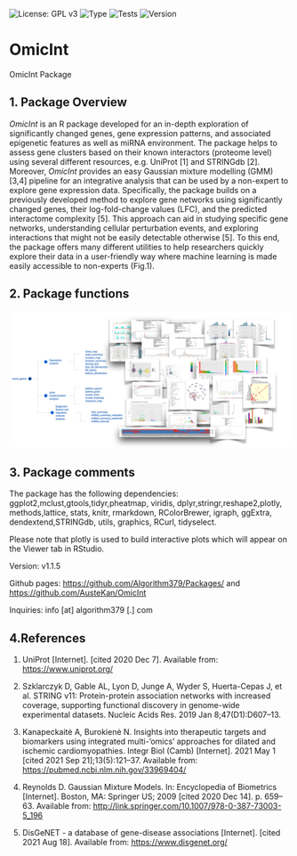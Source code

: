 ![License: GPL v3](https://img.shields.io/badge/License-GPLv3-blue.svg)
![Type](https://img.shields.io/badge/pharma%20-research-brightgreen)
![Tests](https://img.shields.io/badge/R--CMD--check%20-Pass-green)
![Version](https://img.shields.io/badge/Release-V1.1.5-orange)


# OmicInt
OmicInt Package


## 1. Package Overview

*OmicInt* is an R package developed for an in-depth exploration of significantly changed genes, gene expression patterns, and associated epigenetic features as well as miRNA environment. The package helps to assess gene clusters based on their known interactors (proteome level) using several different resources, e.g. UniProt [1] and STRINGdb [2]. Moreover, *OmicInt* provides an easy Gaussian mixture modelling (GMM) [3,4] pipeline for an integrative analysis that can be used by a non-expert to explore gene expression data. Specifically, the package builds on a previously developed method to explore gene networks using significantly changed genes, their log-fold-change values (LFC), and the predicted interactome complexity [5]. This approach can aid in studying specific gene networks, understanding cellular perturbation events, and exploring interactions that might not be easily detectable otherwise [5]. To this end, the package offers many different utilities to help researchers quickly explore their data in a user-friendly way where machine learning is made easily accessible to non-experts (Fig.1).

## 2. Package functions

![**Figure 1**. Schematic representation of package functions and specific analyses.](Figure1.jpg)

## 3. Package comments

The package has the following dependencies: ggplot2,mclust,gtools,tidyr,pheatmap, viridis, dplyr,stringr,reshape2,plotly, methods,lattice, stats, knitr, rmarkdown, RColorBrewer, igraph, ggExtra, dendextend,STRINGdb, utils, graphics, RCurl, tidyselect.

Please note that plotly is used to build interactive plots which will appear on the Viewer tab in RStudio.

Version: v1.1.5

Github pages: https://github.com/Algorithm379/Packages/ and https://github.com/AusteKan/OmicInt

Inquiries: info [at] algorithm379 [.] com


## 4.References


1. 	UniProt [Internet]. [cited 2020 Dec 7]. Available from: https://www.uniprot.org/

2. 	Szklarczyk D, Gable AL, Lyon D, Junge A, Wyder S, Huerta-Cepas J, et al. STRING v11: Protein-protein association networks with increased coverage, supporting functional discovery in genome-wide experimental datasets. Nucleic Acids Res. 2019 Jan 8;47(D1):D607–13.

3. 	Kanapeckaitė A, Burokienė N. Insights into therapeutic targets and biomarkers using integrated multi-’omics’ approaches for dilated and ischemic cardiomyopathies. Integr Biol (Camb) [Internet]. 2021 May 1 [cited 2021 Sep 21];13(5):121–37. Available from: https://pubmed.ncbi.nlm.nih.gov/33969404/

4. 	Reynolds D. Gaussian Mixture Models. In: Encyclopedia of Biometrics [Internet]. Boston, MA: Springer US; 2009 [cited 2020 Dec 14]. p. 659–63. Available from: http://link.springer.com/10.1007/978-0-387-73003-5_196

5. 	DisGeNET - a database of gene-disease associations [Internet]. [cited 2021 Aug 18]. Available from: https://www.disgenet.org/



